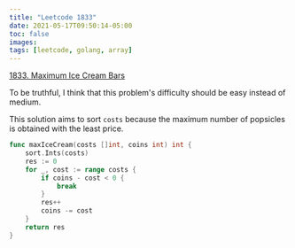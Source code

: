 ```yaml
---
title: "Leetcode 1833"
date: 2021-05-17T09:50:14-05:00
toc: false
images:
tags: [leetcode, golang, array]
---
```


[1833. Maximum Ice Cream Bars](https://leetcode.com/problems/maximum-ice-cream-bars/)

To be truthful, I think that this problem's difficulty should be easy instead of medium.

This solution aims to sort `costs` because the maximum number of popsicles is obtained with the least price.

``` go
func maxIceCream(costs []int, coins int) int {
	sort.Ints(costs)
	res := 0
	for _, cost := range costs {
		if coins - cost < 0 {
			break
		}
		res++
		coins -= cost
	}
	return res
}
```